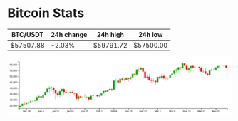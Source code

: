 # Bitcoin Stats

BTC/USDT|24h change|24h high|24h low|
|---|---|---|---|
|$57507.88|-2.03%|$59791.72|$57500.00|

<img src="./chart.svg">

